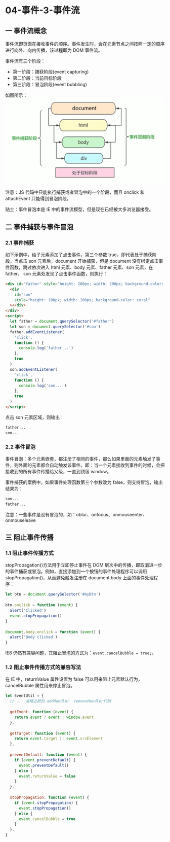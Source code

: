 # 04-事件-3-事件流

## 一 事件流概念

事件流即页面在接收事件的顺序。事件发生时，会在元素节点之间按照一定的顺序进行向外、向内传播，该过程即为 DOM 事件流。

事件流有三个阶段：

- 第一阶段：捕获阶段(event capturing)
- 第二阶段：当前目标阶段
- 第三阶段：冒泡阶段(event bubbling)

如图所示：
![事件流](../images/dom/02.png)

注意：JS 代码中只能执行捕获或者冒泡中的一个阶段，而且 onclick 和 attachEvent 只能得到冒泡阶段。

贴士：事件冒泡本是 IE 中的事件流模型，但是现在已经被大多浏览器接受。

## 二 事件捕获与事件冒泡

### 2.1 事件捕获

如下示例中，给子元素添加了点击事件，第三个参数 true，即代表处于捕获阶段。当点击 son 元素后，document 开始捕获，但是 document 没有绑定点击事件函数，跳过依次进入 html 元素、body 元素、father 元素、son 元素，在 father、 son 元素处发现了点击事件函数，则执行：

```html
<div id="father" style="height: 200px; width: 200px; background-color: aqua">
  <div
    id="son"
    style="height: 100px; width: 100px; background-color: coral"
  ></div>
</div>
<script>
  let father = document.querySelector('#father')
  let son = document.querySelector('#son')
  father.addEventListener(
    'click',
    function () {
      console.log('father...')
    },
    true
  )
  son.addEventListener(
    'click',
    function () {
      console.log('son...')
    },
    true
  )
</script>
```

点击 son 元素区域，则输出：

```txt
father...
son...
```

### 2.2 事件冒泡

事件冒泡：多个元素嵌套，都注册了相同的事件，那么如果里面的元素触发了事件，则外面的元素都会自动触发该事件。即：当一个元素接收到事件的时候，会把接收到的所有事件传播给父级，一直到顶级 window。

事件捕获的案例中，如果事件处理函数第三个参数改为 false，则支持冒泡，输出结果为：

```txt
son...
father...
```

注意：一些事件是没有冒泡的，如：oblur、onfocus、onmouseenter、onmouseleave

## 三 阻止事件传播

### 1.1 阻止事件传播方式

stopPropagation()方法用于立即停止事件在 DOM 层次中的传播，即取消进一步的事件捕获或冒泡。例如，直接添加到一个按钮的事件处理程序可以调用 stopPropagation()，从而避免触发注册在 document.body 上面的事件处理程序：

```js
let btn = document.querySelector('#myBtn')

btn.onclick = function (event) {
  alert('Clicked')
  event.stopPropagation()
}

document.body.onclick = function (event) {
  alert('Body clicked')
}
```

IE8 仍然有兼容问题，其阻止冒泡的方式为：`event.cancelBubble = true;`。

### 1.2 阻止事件传播方式的兼容写法

在 IE 中，returnValue 属性设置为 false 可以用来阻止元素默认行为，cancelBubble 属性用来停止冒泡。

```js
let EventUtil = {
  // ... 省略之前的 addHandler  removeHandler代码

  getEvent: function (event) {
    return event ? event : window.event
  },

  getTarget: function (event) {
    return event.target || event.srcElement
  },

  preventDefault: function (event) {
    if (event.preventDefault) {
      event.preventDefault()
    } else {
      event.returnValue = false
    }
  },

  stopPropagation: function (event) {
    if (event.stopPropagation) {
      event.stopPropagation()
    } else {
      event.cancelBubble = true
    }
  },
}
```
